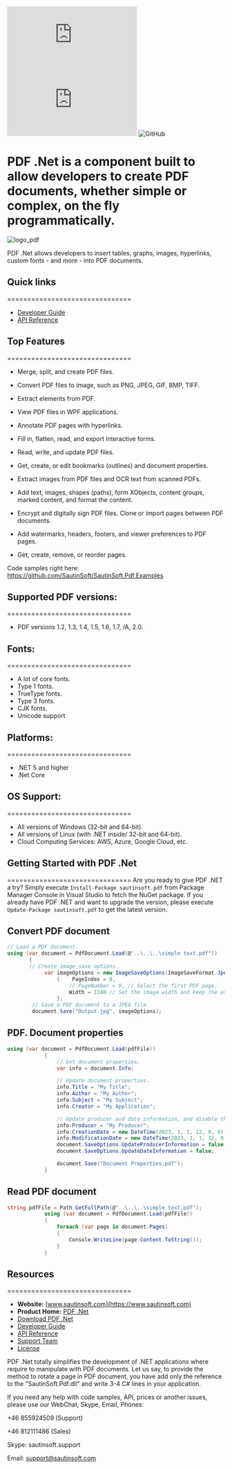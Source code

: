 ![Nuget](https://img.shields.io/nuget/v/sautinsoft.pdf) 
![Nuget](https://img.shields.io/nuget/dt/sautinsoft.pdf) 
![GitHub](https://img.shields.io/github/license/SautinSoft/SautinSoft.Pdf.Examples)
# PDF .Net is a component built to allow developers to create PDF documents, whether simple or complex, on the fly programmatically. 
![logo_pdf](https://github.com/SautinSoft/SautinSoft.Pdf.Examples/assets/79837963/c33f0a02-eb2c-4831-b7b1-4e776311f744)

PDF .Net allows developers to insert tables, graphs, images, hyperlinks, custom fonts - and more - into PDF documents. 


## Quick links
===============================
+ [Developer Guide](https://sautinsoft.com/products/pdf/help/net/)
+ [API Reference](https://sautinsoft.com/products/pdf/help/net/api-reference/html/R_Project_Pdf__Net_-_API_Reference.htm)


## Top Features
===============================

+ Merge, split, and create PDF files. 

+ Convert PDF files to image, such as PNG, JPEG, GIF, BMP, TIFF.

+ Extract elements from PDF. 

+ View PDF files in WPF applications. 

+ Annotate PDF pages with hyperlinks. 

+ Fill in, flatten, read, and export interactive forms. 

+ Read, write, and update PDF files. 

+ Get, create, or edit bookmarks (outlines) and document properties. 

+ Extract images from PDF files and OCR text from scanned PDFs.

+ Add text, images, shapes (paths), form XObjects, content groups, marked content, and format the content. 

+ Encrypt and digitally sign PDF files. Clone or import pages between PDF documents.

+ Add watermarks, headers, footers, and viewer preferences to PDF pages. 

+ Get, create, remove, or reorder pages. 

Code samples right here: https://github.com/SautinSoft/SautinSoft.Pdf.Examples


## Supported PDF versions:
===============================
* PDF versions 1.2, 1.3, 1.4, 1.5, 1.6, 1.7, /A, 2.0.

## Fonts:
===============================
* A lot of core fonts.
* Type 1 fonts.	
* TrueType fonts.
* Type 3 fonts.
* CJK fonts.	
* Unicode support

## Platforms:
===============================
* .NET 5 and higher
* .Net Core

## OS Support:
===============================
* All versions of Windows (32-bit and 64-bit).
* All versions of Linux (with .NET inside/ 32-bit and 64-bit).
* Cloud Computing Services: AWS, Azure, Google Cloud, etc.

## Getting Started with PDF .Net
===============================
Are you ready to give PDF .NET a try? Simply execute `Install-Package sautinsoft.pdf` from Package Manager Console in Visual Studio to fetch the NuGet package. If you already have PDF .NET and want to upgrade the version, please execute `Update-Package sautinsoft.pdf` to get the latest version.

## Convert PDF document

```csharp
// Load a PDF document.
using (var document = PdfDocument.Load(@"..\..\..\simple text.pdf"))
       {  
       // Create image save options.
            var imageOptions = new ImageSaveOptions(ImageSaveFormat.Jpeg)
                {    PageIndex = 0,
                    // PageNumber = 0, // Select the first PDF page.
                    Width = 1240 // Set the image width and keep the aspect ratio.
                };
        // Save a PDF document to a JPEG file.
        document.Save("Output.jpg", imageOptions);
```
## PDF. Document properties

```csharp
using (var document = PdfDocument.Load(pdfFile))
            {
                // Get document properties.
                var info = document.Info;

                // Update document properties.
                info.Title = "My Title";
                info.Author = "My Author";
                info.Subject = "My Subject";
                info.Creator = "My Application";

                // Update producer and date information, and disable their overriding.
                info.Producer = "My Producer";
                info.CreationDate = new DateTime(2023, 1, 1, 12, 0, 0);
                info.ModificationDate = new DateTime(2023, 1, 1, 12, 0, 0);
                document.SaveOptions.UpdateProducerInformation = false;
                document.SaveOptions.UpdateDateInformation = false;

                document.Save("Document Properties.pdf");
            }

```

## Read PDF document

```csharp
string pdfFile = Path.GetFullPath(@"..\..\..\simple text.pdf");
            using (var document = PdfDocument.Load(pdfFile))
            {
                foreach (var page in document.Pages)
                {
                    Console.WriteLine(page.Content.ToString());
                }
            }

```
## Resources
===============================
+ **Website:** [www.sautinsoft.com](https://www.sautinsoft.com)
+ **Product Home:** [PDF .Net](https://sautinsoft.com/products/pdf/)
+ [Download PDF .Net](https://sautinsoft.com/products/pdf/download.php)
+ [Developer Guide](https://sautinsoft.com/products/pdf/help/net/)
+ [API Reference](https://sautinsoft.com/products/pdf/help/net/api-reference/html/R_Project_PDF__Net_-_API_Reference.htm)
+ [Support Team](https://sautinsoft.com/support.php)
+ [License](https://sautinsoft.com/products/pdf/help/net/getting-started/agreement.php)

PDF .Net totally simplifies the development of .NET applications where require to manipulate with PDF documents. Let us say, to provide the method to rotate a page in PDF document, you have add only the reference to the "SautinSoft.Pdf.dll" and write 3-4 C# lines in your application. 

If you need any help with code samples, API, prices or another issues, please use our WebChat, Skype, Email, Phones:

+46 855924509 (Support)

+46 812111486 (Sales)

Skype: sautinsoft.support

Email: support@sautinsoft.com

